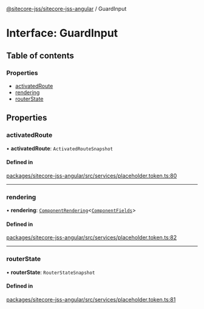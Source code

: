 [@sitecore-jss/sitecore-jss-angular](../README.md) / GuardInput

# Interface: GuardInput

## Table of contents

### Properties

- [activatedRoute](GuardInput.md#activatedroute)
- [rendering](GuardInput.md#rendering)
- [routerState](GuardInput.md#routerstate)

## Properties

### activatedRoute

• **activatedRoute**: `ActivatedRouteSnapshot`

#### Defined in

[packages/sitecore-jss-angular/src/services/placeholder.token.ts:80](https://github.com/Sitecore/jss/blob/e74dccee7/packages/sitecore-jss-angular/src/services/placeholder.token.ts#L80)

___

### rendering

• **rendering**: [`ComponentRendering`](ComponentRendering.md)\<[`ComponentFields`](ComponentFields.md)\>

#### Defined in

[packages/sitecore-jss-angular/src/services/placeholder.token.ts:82](https://github.com/Sitecore/jss/blob/e74dccee7/packages/sitecore-jss-angular/src/services/placeholder.token.ts#L82)

___

### routerState

• **routerState**: `RouterStateSnapshot`

#### Defined in

[packages/sitecore-jss-angular/src/services/placeholder.token.ts:81](https://github.com/Sitecore/jss/blob/e74dccee7/packages/sitecore-jss-angular/src/services/placeholder.token.ts#L81)

